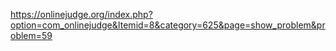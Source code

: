https://onlinejudge.org/index.php?option=com_onlinejudge&Itemid=8&category=625&page=show_problem&problem=59
